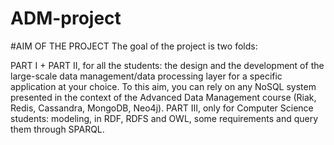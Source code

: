 # ADM-project
#AIM OF THE PROJECT
The goal of the project is two folds:

PART I + PART II, for all the students: the design and the development of the large-scale data management/data processing layer for a specific application at your choice. To this aim, you can rely on any NoSQL system presented in the context of the  Advanced Data Management course (Riak, Redis, Cassandra, MongoDB, Neo4j).
PART III, only for Computer Science students: modeling, in RDF, RDFS and OWL, some requirements and query them through SPARQL.

